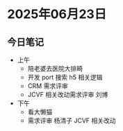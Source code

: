 # 2025年06月23日

## 今日笔记

- 上午
  - 陪老婆去医院大排畸
  - 开发 port 搜索 h5 相关逻辑
  - CRM 需求评审
  - JCVF 相关改动需求评审 刘博
- 下午
  - 看大懒猫
  - 需求评审 杨清子 JCVF 相关改动
